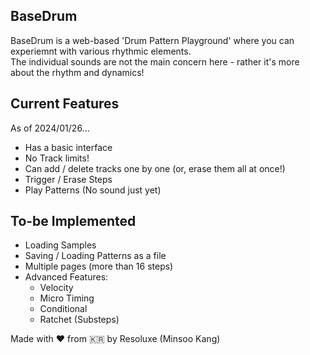 ## BaseDrum
BaseDrum is a web-based 'Drum Pattern Playground' where you can experiemnt with various rhythmic elements.  
The individual sounds are not the main concern here - rather it's more about the rhythm and dynamics!

## Current Features
As of 2024/01/26...

- Has a basic interface
- No Track limits!
- Can add / delete tracks one by one (or, erase them all at once!)
- Trigger / Erase Steps
- Play Patterns (No sound just yet)

## To-be Implemented
- Loading Samples
- Saving / Loading Patterns as a file
- Multiple pages (more than 16 steps)
- Advanced Features:
  - Velocity
  - Micro Timing
  - Conditional
  - Ratchet (Substeps)

Made with ❤️ from 🇰🇷 by Resoluxe (Minsoo Kang)
